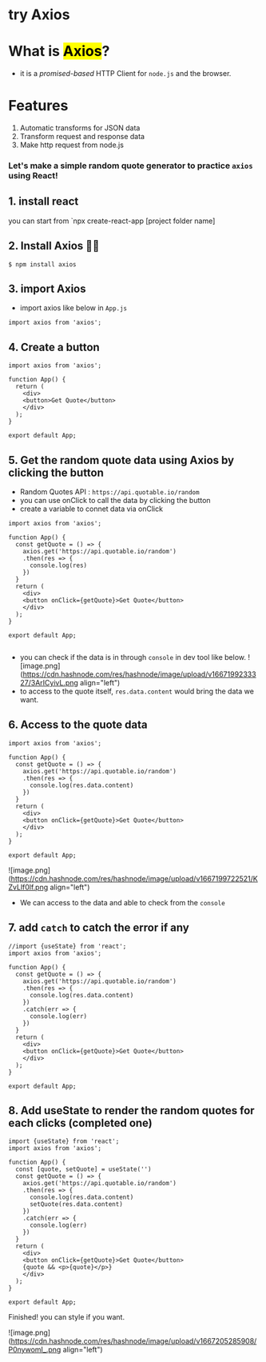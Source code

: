 # try Axios

# What is <mark>Axios</mark>?

- it is a _promised-based_ HTTP Client for `node.js` and the browser.

# Features
1. Automatic transforms for JSON data
2. Transform request and response data
3. Make http request from node.js

### Let's make a simple random quote generator to practice `axios` using React!

## 1. install react 
you can start from `npx create-react-app [project folder name]

## 2. Install Axios 👩‍🔧

```
$ npm install axios
```

## 3. import Axios

- import axios like below in `App.js`

```
import axios from 'axios';
```

## 4. Create a button

```
import axios from 'axios';

function App() {
  return (
    <div>
    <button>Get Quote</button>
    </div>
  );
}

export default App;

```

## 5. Get the random quote data using Axios by clicking the button
- Random Quotes API : `https://api.quotable.io/random`
- you can use onClick to call the data by clicking the button
- create a variable to connet data via onClick 

```
import axios from 'axios';

function App() {
  const getQuote = () => {
    axios.get('https://api.quotable.io/random')
    .then(res => {
      console.log(res)
    })
  }
  return (
    <div>
    <button onClick={getQuote}>Get Quote</button>
    </div>
  );
}

export default App;


```
- you can check if the data is in through `console` in dev tool like below.
![image.png](https://cdn.hashnode.com/res/hashnode/image/upload/v1667199233327/3ArICyivL.png align="left")
- to access to the quote itself, `res.data.content` would bring the data we want.

## 6. Access to the quote data

```
import axios from 'axios';

function App() {
  const getQuote = () => {
    axios.get('https://api.quotable.io/random')
    .then(res => {
      console.log(res.data.content)
    })
  }
  return (
    <div>
    <button onClick={getQuote}>Get Quote</button>
    </div>
  );
}

export default App;

```


![image.png](https://cdn.hashnode.com/res/hashnode/image/upload/v1667199722521/KZvLlf0lf.png align="left")

- We can access to the data and able to check from the `console`

## 7. add `catch` to catch the error if any

```
//import {useState} from 'react';
import axios from 'axios';

function App() {
  const getQuote = () => {
    axios.get('https://api.quotable.io/random')
    .then(res => {
      console.log(res.data.content)
    })
    .catch(err => {
      console.log(err)
    })
  }
  return (
    <div>
    <button onClick={getQuote}>Get Quote</button>
    </div>
  );
}

export default App;
```

## 8. Add useState to render the random quotes for each clicks (completed one)
```
import {useState} from 'react';
import axios from 'axios';

function App() {
  const [quote, setQuote] = useState('')
  const getQuote = () => {
    axios.get('https://api.quotable.io/random')
    .then(res => {
      console.log(res.data.content)
      setQuote(res.data.content)
    })
    .catch(err => {
      console.log(err)
    })
  }
  return (
    <div>
    <button onClick={getQuote}>Get Quote</button>
    {quote && <p>{quote}</p>}
    </div>
  );
}

export default App;

```

Finished! you can style if you want.


![image.png](https://cdn.hashnode.com/res/hashnode/image/upload/v1667205285908/P0nywomI_.png align="left")

